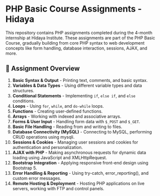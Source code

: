 # PHP Basic Course Assignments - Hidaya

This repository contains PHP assignments completed during the 4-month internship at Hidaya Institute. These assignments are part of the PHP Basic Course, gradually building from core PHP syntax to web development concepts like form handling, database interaction, sessions, AJAX, and more.

## 📌 Assignment Overview

1. **Basic Syntax & Output** - Printing text, comments, and basic syntax.
2. **Variables & Data Types** - Using different variable types and data structures.
3. **Conditional Statements** - Implementing `if`, `else if`, and `else` conditions.
4. **Loops** - Using `for`, `while`, and `do-while` loops.
5. **Functions** - Creating user-defined functions.
6. **Arrays** - Working with indexed and associative arrays.
7. **Forms & User Input** - Handling form data with `$_POST` and `$_GET`.
8. **Basic File Handling** - Reading from and writing to files.
9. **Database Connectivity (MySQL)** - Connecting to MySQL, performing CRUD operations using mysqli.
10. **Sessions & Cookies** - Managing user sessions and cookies for authentication and personalization.
11. **AJAX with PHP** - Making asynchronous requests for dynamic data loading using JavaScript and XMLHttpRequest.
12. **Bootstrap Integration** - Applying responsive front-end design using Bootstrap 5.
13. **Error Handling & Reporting** - Using try-catch, error_reporting(), and custom error messages.
14. **Remote Hosting & Deployment** - Hosting PHP applications on live servers, working with FTP and control panels.
